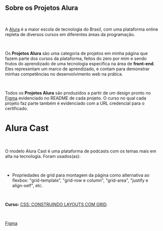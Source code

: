 ## Sobre os Projetos Alura

<br>

A [Alura](https://www.alura.com.br/) é a maior escola de tecnologia do Brasil, com uma plataforma online repleta de diversos cursos em diferentes áreas da programação.

<br>

Os **Projetos Alura** são uma categoria de projetos em minha página que fazem parte dos cursos da plataforma, feitos do zero por mim e sendo frutos do aprendizado de uma tecnologia específica na área de **front-end**. Eles representam um marco de aprendizado, e contam para demonstrar minhas competências no desenvolvimento web na prática.

<br>

Todos os **Projetos Alura** são produzidos a partir de um design pronto no [Figma](https://www.figma.com/) evidenciado no README de cada projeto. O curso no qual cada projeto faz parte também é evidenciado com a URL credencial para o certificado.

# Alura Cast

<br>

O modelo Alura Cast é uma plataforma de podcasts com os temas mais em alta na tecnologia. Foram usados(as):

<br>

* Propriedades de grid para montagem da página como alternativa ao flexbox: "grid-template", "grid-row e column", "grid-area", "justify e align-self", etc.

<br>

**Curso:** [CSS: CONSTRUINDO LAYOUTS COM GRID](https://cursos.alura.com.br/certificate/4af32405-528b-4776-9f7a-89595e89d0a9).

<br>

[Figma](https://www.figma.com/file/Cs3tPE5ZrxD7PfaAsK2AMb/Projeto-Grid---Alura-Cast.)
